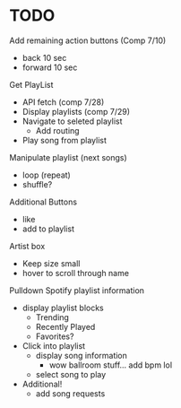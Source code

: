 # TODO
Add remaining action buttons (Comp 7/10)
- back 10 sec
- forward 10 sec

Get PlayList
- API fetch (comp 7/28)
- Display playlists (comp 7/29)
- Navigate to seleted playlist
    - Add routing
- Play song from playlist 

Manipulate playlist (next songs)
- loop (repeat)
- shuffle?

Additional Buttons
- like
- add to playlist

Artist box
- Keep size small
- hover to scroll through name


Pulldown Spotify playlist information
- display playlist blocks
    - Trending
    - Recently Played
    - Favorites?
- Click into playlist
    - display song information
        - wow ballroom stuff... add bpm lol
    - select song to play
- Additional!
    - add song requests

